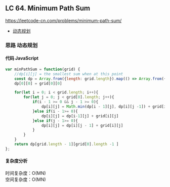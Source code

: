 ## LC 64. Minimum Path Sum

https://leetcode-cn.com/problems/minimum-path-sum/

- [动态规划](#思路-动态规划)

### 思路 动态规划

#### 代码 JavaScript

```JavaScript
var minPathSum = function(grid) {
    //dp[i][j] = the smallest sum when at this point
    const dp = Array.from({length: grid.length}).map(() => Array.from({length: grid[0].length}))
    dp[0][0] = grid[0][0]

    for(let i = 0; i < grid.length; i++){
        for(let j = 0; j < grid[0].length; j++){
            if(i - 1 >= 0 && j - 1 >= 0){
                dp[i][j] = Math.min(dp[i - 1][j], dp[i][j -1]) + grid[i][j]
            }else if(i - 1>= 0){
                dp[i][j] = dp[i-1][j] + grid[i][j]
            }else if(j - 1>= 0){
                dp[i][j] = dp[i][j - 1] + grid[i][j]
            }
        }
    }
    return dp[grid.length - 1][grid[0].length -1 ]
};

```

#### 复杂度分析

时间复杂度：O(MN) </br>
空间复杂度：O(MN)
